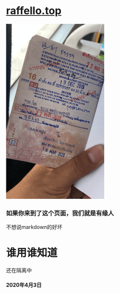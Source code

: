 # [raffello.top](http://www.raffello.top)

![img-20200316](photo/202003/IMG_9637.png)

### 如果你来到了这个页面，我们就是有缘人

不想说markdown的好坏

# 谁用谁知道

还在隔离中

#### 2020年4月3日
